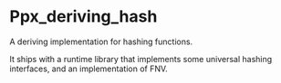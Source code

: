 # Ppx_deriving_hash

A deriving implementation for hashing functions.

It ships with a runtime library that implements some universal hashing
interfaces, and an implementation of FNV.

